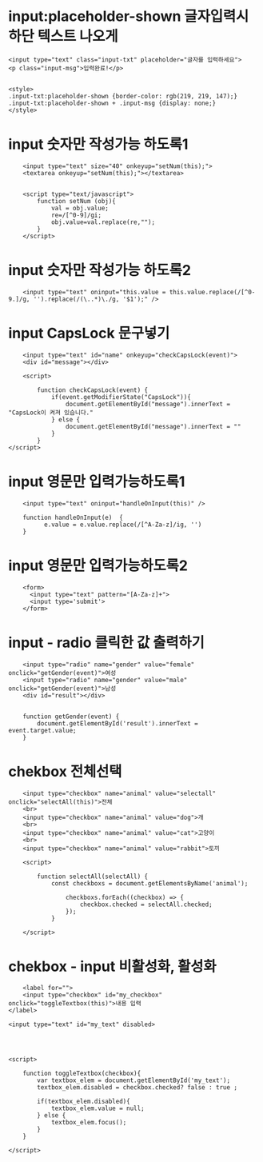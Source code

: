 # input:placeholder-shown 글자입력시 하단 텍스트 나오게
    
    
    <input type="text" class="input-txt" placeholder="글자를 입력하세요">
    <p class="input-msg">입력완료!</p>


    <style>
    .input-txt:placeholder-shown {border-color: rgb(219, 219, 147);}
    .input-txt:placeholder-shown + .input-msg {display: none;}
    </style>




# input 숫자만 작성가능 하도록1

        <input type="text" size="40" onkeyup="setNum(this);">
        <textarea onkeyup="setNum(this);"></textarea>


        <script type="text/javascript">
            function setNum (obj){
                val = obj.value;
                re=/[^0-9]/gi;
                obj.value=val.replace(re,"");
            }
        </script>


# input 숫자만 작성가능 하도록2
        <input type="text" oninput="this.value = this.value.replace(/[^0-9.]/g, '').replace(/(\..*)\./g, '$1');" />


# input CapsLock 문구넣기
        <input type="text" id="name" onkeyup="checkCapsLock(event)">
        <div id="message"></div>

        <script>
        
            function checkCapsLock(event) {
                if(event.getModifierState("CapsLock")){
                    document.getElementById("message").innerText = "CapsLock이 켜져 있습니다."
                } else {
                    document.getElementById("message").innerText = ""
                }
            }
    </script>



# input 영문만 입력가능하도록1
        <input type="text" oninput="handleOnInput(this)" />

        function handleOnInput(e)  {
              e.value = e.value.replace(/[^A-Za-z]/ig, '')
        }



# input 영문만 입력가능하도록2

        <form>
          <input type="text" pattern="[A-Za-z]+">
          <input type='submit'>
        </form>

        


# input - radio 클릭한 값 출력하기

        <input type="radio" name="gender" value="female" onclick="getGender(event)">여성
        <input type="radio" name="gender" value="male" onclick="getGender(event)">남성
        <div id="result"></div>


        function getGender(event) {
            document.getElementById('result').innerText = event.target.value;
        }



# chekbox 전체선택

        <input type="checkbox" name="animal" value="selectall" onclick="selectAll(this)">전체
        <br>
        <input type="checkbox" name="animal" value="dog">개
        <br>
        <input type="checkbox" name="animal" value="cat">고양이
        <br>
        <input type="checkbox" name="animal" value="rabbit">토끼

        <script>
        
            function selectAll(selectAll) {
                const checkboxs = document.getElementsByName('animal');

                    checkboxs.forEach((checkbox) => {
                        checkbox.checked = selectAll.checked;
                    });
                }

        </script>    



# chekbox - input 비활성화, 활성화

        <label for="">
		<input type="checkbox" id="my_checkbox" onclick="toggleTextbox(this)">내용 입력
	</label>

	<input type="text" id="my_text" disabled>




	<script>

		function toggleTextbox(checkbox){
			var textbox_elem = document.getElementById('my_text');
			textbox_elem.disabled = checkbox.checked? false : true ; 

			if(textbox_elem.disabled){
				textbox_elem.value = null;
			} else {
				textbox_elem.focus();
			}
		}

	</script>

